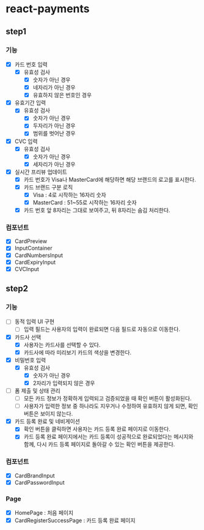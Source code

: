 # react-payments

## step1

### 기능

- [x] 카드 번호 입력
  - [x] 유효성 검사
    - [x] 숫자가 아닌 경우
    - [x] 네자리가 아닌 경우
    - [x] 유효하지 않은 번호인 경우
- [x] 유효기간 입력
  - [x] 유효성 검사
    - [x] 숫자가 아닌 경우
    - [x] 두자리가 아닌 경우
    - [x] 범위를 벗어난 경우
- [x] CVC 입력
  - [x] 유효성 검사
    - [x] 숫자가 아닌 경우
    - [x] 세자리가 아닌 경우
- [x] 실시간 프리뷰 업데이트
  - [x] 카드 번호가 Visa나 MasterCard에 해당하면 해당 브랜드의 로고를 표시한다.
  - [x] 카드 브랜드 구분 로직
    - [x] Visa : 4로 시작하는 16자리 숫자
    - [x] MasterCard : 51~55로 시작하는 16자리 숫자
  - [x] 카드 번호 앞 8자리는 그대로 보여주고, 뒤 8자리는 숨김 처리한다.

### 컴포넌트

- [x] CardPreview
- [x] InputContainer
- [x] CardNumbersInput
- [x] CardExpiryInput
- [x] CVCInput

## step2

### 기능

- [ ] 동적 입력 UI 구현
  - [ ] 입력 필드는 사용자의 입력이 완료되면 다음 필드로 자동으로 이동한다.
- [x] 카드사 선택
  - [x] 사용자는 카드사를 선택할 수 있다.
  - [x] 카드사에 따라 미리보기 카드의 색상을 변경한다.
- [x] 비밀번호 입력
  - [x] 유효성 검사
    - [x] 숫자가 아닌 경우
    - [x] 2자리가 입력되지 않은 경우
- [ ] 폼 제출 및 상태 관리
  - [ ] 모든 카드 정보가 정확하게 입력되고 검증되었을 때 확인 버튼이 활성화된다.
  - [ ] 사용자가 입력한 정보 중 하나라도 지우거나 수정하여 유효하지 않게 되면, 확인 버튼은 보이지 않는다.
- [x] 카드 등록 완료 및 네비게이션
  - [x] 확인 버튼을 클릭하면 사용자는 카드 등록 완료 페이지로 이동한다.
  - [x] 카드 등록 완료 페이지에서는 카드 등록이 성공적으로 완료되었다는 메시지와 함께, 다시 카드 등록 페이지로 돌아갈 수 있는 확인 버튼을 제공한다.

### 컴포넌트

- [x] CardBrandInput
- [x] CardPasswordInput

### Page

- [x] HomePage : 처음 페이지
- [x] CardRegisterSuccessPage : 카드 등록 완료 페이지
